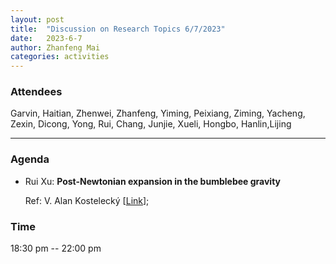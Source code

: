 ```yaml
---
layout: post
title:  "Discussion on Research Topics 6/7/2023"
date:   2023-6-7
author: Zhanfeng Mai
categories: activities
---
```



### Attendees

Garvin, Haitian, Zhenwei, Zhanfeng, Yiming, Peixiang, Ziming, Yacheng, Zexin, Dicong, Yong, Rui, Chang, Junjie, Xueli, Hongbo, Hanlin,Lijing

---

### Agenda


- Rui Xu: **Post-Newtonian expansion in the bumblebee gravity**

  Ref: V. Alan Kostelecký [[Link](https://journals.aps.org/prd/abstract/10.1103/PhysRevD.69.105009)]; 
      
     
       
  
       
  
       

          
### Time

18:30 pm -- 22:00 pm
